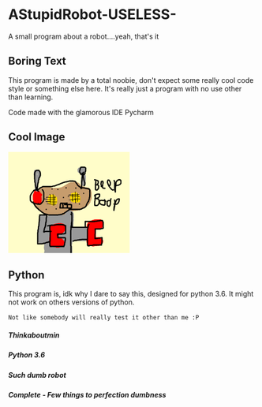 # AStupidRobot-USELESS-
A small program about a robot....yeah,  that's it


## Boring Text

This program is made by a total noobie, don't expect some really cool code style or something else here.
It's really just a program with no use other than learning.

Code made with the glamorous IDE Pycharm

## Cool Image

![alt text](https://github.com/Thinkaboutmin/AStupidRobot-USELESS-/blob/master/Robot_Image.png)

## Python

This program is, idk why I dare to say this, designed for python 3.6. It might not work
on others versions of python.
```
Not like somebody will really test it other than me :P
```
##### Thinkaboutmin
##### Python 3.6
##### Such dumb robot
##### Complete - Few things to perfection dumbness